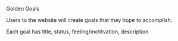 Golden Goals 

Users to the website will create goals that they hope to accomplish. 

Each goal has title, status, feeling/motitvation, description